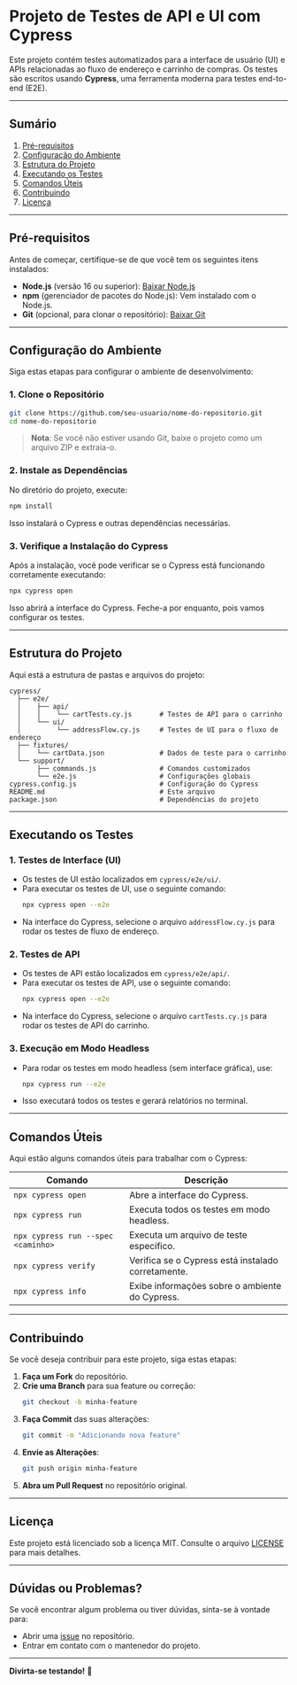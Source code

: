 
# **Projeto de Testes de API e UI com Cypress**

Este projeto contém testes automatizados para a interface de usuário (UI) e APIs relacionadas ao fluxo de endereço e carrinho de compras. Os testes são escritos usando **Cypress**, uma ferramenta moderna para testes end-to-end (E2E).

---

## **Sumário**

1. [Pré-requisitos](#pré-requisitos)
2. [Configuração do Ambiente](#configuração-do-ambiente)
3. [Estrutura do Projeto](#estrutura-do-projeto)
4. [Executando os Testes](#executando-os-testes)
5. [Comandos Úteis](#comandos-úteis)
6. [Contribuindo](#contribuindo)
7. [Licença](#licença)

---

## **Pré-requisitos**

Antes de começar, certifique-se de que você tem os seguintes itens instalados:

- **Node.js** (versão 16 ou superior): [Baixar Node.js](https://nodejs.org/)
- **npm** (gerenciador de pacotes do Node.js): Vem instalado com o Node.js.
- **Git** (opcional, para clonar o repositório): [Baixar Git](https://git-scm.com/)

---

## **Configuração do Ambiente**

Siga estas etapas para configurar o ambiente de desenvolvimento:

### 1. **Clone o Repositório**
   ```bash
   git clone https://github.com/seu-usuario/nome-do-repositorio.git
   cd nome-do-repositorio
   ```

   > **Nota**: Se você não estiver usando Git, baixe o projeto como um arquivo ZIP e extraia-o.

### 2. **Instale as Dependências**
   No diretório do projeto, execute:
   ```bash
   npm install
   ```

   Isso instalará o Cypress e outras dependências necessárias.

### 3. **Verifique a Instalação do Cypress**
   Após a instalação, você pode verificar se o Cypress está funcionando corretamente executando:
   ```bash
   npx cypress open
   ```

   Isso abrirá a interface do Cypress. Feche-a por enquanto, pois vamos configurar os testes.

---

## **Estrutura do Projeto**

Aqui está a estrutura de pastas e arquivos do projeto:

```
cypress/
  ├── e2e/
  │    ├── api/
  │    │    └── cartTests.cy.js       # Testes de API para o carrinho
  │    └── ui/
  │         └── addressFlow.cy.js     # Testes de UI para o fluxo de endereço
  ├── fixtures/
  │    └── cartData.json              # Dados de teste para o carrinho
  └── support/
       ├── commands.js                # Comandos customizados
       └── e2e.js                     # Configurações globais
cypress.config.js                     # Configuração do Cypress
README.md                             # Este arquivo
package.json                          # Dependências do projeto
```

---

## **Executando os Testes**

### **1. Testes de Interface (UI)**
   - Os testes de UI estão localizados em `cypress/e2e/ui/`.
   - Para executar os testes de UI, use o seguinte comando:
     ```bash
     npx cypress open --e2e
     ```
   - Na interface do Cypress, selecione o arquivo `addressFlow.cy.js` para rodar os testes de fluxo de endereço.

### **2. Testes de API**
   - Os testes de API estão localizados em `cypress/e2e/api/`.
   - Para executar os testes de API, use o seguinte comando:
     ```bash
     npx cypress open --e2e
     ```
   - Na interface do Cypress, selecione o arquivo `cartTests.cy.js` para rodar os testes de API do carrinho.

### **3. Execução em Modo Headless**
   - Para rodar os testes em modo headless (sem interface gráfica), use:
     ```bash
     npx cypress run --e2e
     ```
   - Isso executará todos os testes e gerará relatórios no terminal.

---

## **Comandos Úteis**

Aqui estão alguns comandos úteis para trabalhar com o Cypress:

| Comando                          | Descrição                                      |
|----------------------------------|------------------------------------------------|
| `npx cypress open`               | Abre a interface do Cypress.                   |
| `npx cypress run`                | Executa todos os testes em modo headless.      |
| `npx cypress run --spec <caminho>` | Executa um arquivo de teste específico.        |
| `npx cypress verify`             | Verifica se o Cypress está instalado corretamente. |
| `npx cypress info`               | Exibe informações sobre o ambiente do Cypress. |

---

## **Contribuindo**

Se você deseja contribuir para este projeto, siga estas etapas:

1. **Faça um Fork** do repositório.
2. **Crie uma Branch** para sua feature ou correção:
   ```bash
   git checkout -b minha-feature
   ```
3. **Faça Commit** das suas alterações:
   ```bash
   git commit -m "Adicionando nova feature"
   ```
4. **Envie as Alterações**:
   ```bash
   git push origin minha-feature
   ```
5. **Abra um Pull Request** no repositório original.

---

## **Licença**

Este projeto está licenciado sob a licença MIT. Consulte o arquivo [LICENSE](LICENSE) para mais detalhes.

---

## **Dúvidas ou Problemas?**

Se você encontrar algum problema ou tiver dúvidas, sinta-se à vontade para:

- Abrir uma [issue](https://github.com/seu-usuario/nome-do-repositorio/issues) no repositório.
- Entrar em contato com o mantenedor do projeto.

---

**Divirta-se testando!** 🚀
